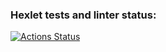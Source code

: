 ### Hexlet tests and linter status:
[![Actions Status](https://github.com/kirillzheltov/frontend-project-11/actions/workflows/hexlet-check.yml/badge.svg)](https://github.com/kirillzheltov/frontend-project-11/actions)